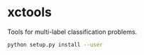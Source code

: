 # xctools
Tools for multi-label classification problems.

```bash
python setup.py install --user
```
